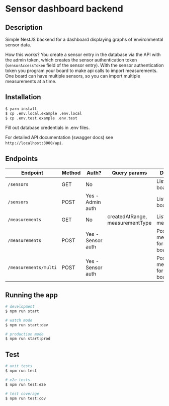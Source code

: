# Sensor dashboard backend

## Description

Simple NestJS backend for a dashboard displaying graphs of environmental sensor data.

How this works? You create a sensor entry in the database via the API with the admin token, which creates the sensor authentication token (`sensorAccessToken` field of the sensor entry). With the sensor authentication token you program your board to make api calls to import measurements. One board can have multiple sensors, so you can import multiple measurements at a time.

## Installation

```bash
$ yarn install
$ cp .env.local.example .env.local
$ cp .env.test.example .env.test
```
Fill out database credentials in .env files.

For detailed API documentation (swagger docs) see `http://localhost:3000/api`.

## Endpoints

 Endpoint              | Method | Auth?             | Query params                    | Description
 --------------------- | ------ | ----------------- | ------------------------------- | ------------------------------------------------
 `/sensors`            | GET    | No                |                                 | List all sensor boards
 `/sensors`            | POST   | Yes - Admin auth  |                                 | List all sensor boards
 `/measurements`       | GET    | No                | createdAtRange, measurementType | List all measurements
 `/measurements`       | POST   | Yes - Sensor auth |                                 | Post one measurement for a sensor board
 `/measurements/multi` | POST   | Yes - Sensor auth |                                 | Post multiple measurements for a sensor board

## Running the app

```bash
# development
$ npm run start

# watch mode
$ npm run start:dev

# production mode
$ npm run start:prod
```

## Test

```bash
# unit tests
$ npm run test

# e2e tests
$ npm run test:e2e

# test coverage
$ npm run test:cov
```
